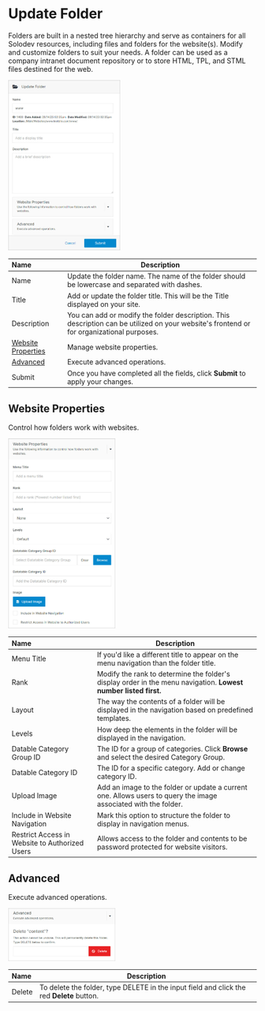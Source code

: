# Update Folder 

Folders are built in a nested tree hierarchy and serve as containers for all Solodev resources, including files and folders for the website(s). Modify and customize folders to suit your needs. A folder can be used as a company intranet document repository or to store HTML, TPL, and STML files destined for the web.

<img src="../../../../images/folders/update-folder.jpg" alt="Update Folder Modal" style="width: 45%;"></a>

**Name** | **Description**
:--- | ---
Name | Update the folder name. The name of the folder should be lowercase and separated with dashes.
Title | Add or update the folder title. This will be the Title displayed on your site. 
Description | You can add or modify the folder description. This description can be utilized on your website's frontend or<br> for organizational purposes.
<a href="/workspace/websites/manage-folder/update-folder/#website-properties">Website Properties</a> | Manage website properties.
<a href="/workspace/websites/manage-folder/update-folder/#advanced">Advanced</a> | Execute advanced operations.
Submit | Once you have completed all the fields, click **Submit** to apply your changes.

## Website Properties

Control how folders work with websites.

<img src="../../../../images/folders/website-properties.jpg" alt="Website Properties Accordion" style="width: 43%;"></a>

**Name** | **Description**
:--- | ---
Menu Title | If you'd like a different title to appear on the menu navigation than the folder title.
Rank | Modify the rank to determine the folder's display order in the menu navigation. **Lowest number listed first.**
Layout | The way the contents of a folder will be displayed in the navigation based on predefined templates. 
Levels | How deep the elements in the folder will be displayed in the navigation.
Datable Category Group ID | The ID for a group of categories. Click **Browse** and select the desired Category Group.
Datable Category ID | The ID for a specific category. Add or change category ID.
Upload Image | Add an image to the folder or update a current one. Allows users to query the image associated with the folder.
Include in Website Navigation | Mark this option to structure the folder to display in navigation menus.
Restrict Access in Website to Authorized Users | Allows access to the folder and contents to be password protected for website visitors.

## Advanced

Execute advanced operations.

<img src="../../../../images/folders/advanced.jpg" alt="Advanced Accordion" style="width: 43%;"></a>

**Name** | **Description**
:--- | ---
Delete | To delete the folder, type DELETE in the input field and click the red **Delete** button.